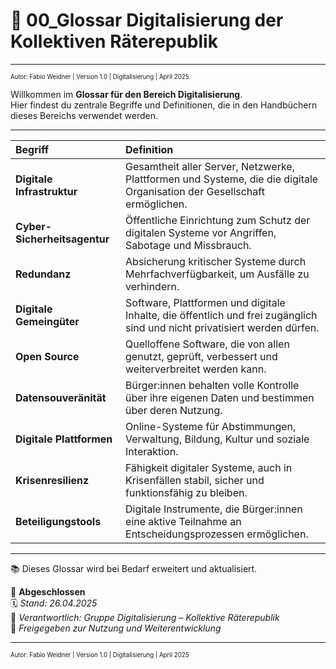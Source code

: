 # 📖 00_Glossar Digitalisierung der Kollektiven Räterepublik
<!--
Autor: Fabio Weidner
Version: 1.0
Sektion: Digitalisierung
Veröffentlichung: April 2025
-->

---

<sub><sup>Autor: Fabio Weidner | Version 1.0 | Digitalisierung | April 2025</sup></sub>


Willkommen im **Glossar für den Bereich Digitalisierung**.  
Hier findest du zentrale Begriffe und Definitionen, die in den Handbüchern dieses Bereichs verwendet werden.

---

| Begriff | Definition |
|:---|:---|
| **Digitale Infrastruktur** | Gesamtheit aller Server, Netzwerke, Plattformen und Systeme, die die digitale Organisation der Gesellschaft ermöglichen. |
| **Cyber-Sicherheitsagentur** | Öffentliche Einrichtung zum Schutz der digitalen Systeme vor Angriffen, Sabotage und Missbrauch. |
| **Redundanz** | Absicherung kritischer Systeme durch Mehrfachverfügbarkeit, um Ausfälle zu verhindern. |
| **Digitale Gemeingüter** | Software, Plattformen und digitale Inhalte, die öffentlich und frei zugänglich sind und nicht privatisiert werden dürfen. |
| **Open Source** | Quelloffene Software, die von allen genutzt, geprüft, verbessert und weiterverbreitet werden kann. |
| **Datensouveränität** | Bürger:innen behalten volle Kontrolle über ihre eigenen Daten und bestimmen über deren Nutzung. |
| **Digitale Plattformen** | Online-Systeme für Abstimmungen, Verwaltung, Bildung, Kultur und soziale Interaktion. |
| **Krisenresilienz** | Fähigkeit digitaler Systeme, auch in Krisenfällen stabil, sicher und funktionsfähig zu bleiben. |
| **Beteiligungstools** | Digitale Instrumente, die Bürger:innen eine aktive Teilnahme an Entscheidungsprozessen ermöglichen. |

---

📚 Dieses Glossar wird bei Bedarf erweitert und aktualisiert.

🔢 **Abgeschlossen**  
🗓️ *Stand: 26.04.2025*  
🏩 *Verantwortlich: Gruppe Digitalisierung – Kollektive Räterepublik*  
🔐 *Freigegeben zur Nutzung und Weiterentwicklung*

---
<sub><sup>Autor: Fabio Weidner | Version 1.0 | Digitalisierung | April 2025</sup></sub>
